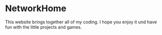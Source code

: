 # NetworkHome
This website brings together all of my coding.
I hope you enjoy it und have fun with the little projects and games.

